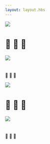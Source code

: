 ```yaml
---
layout: layout.hbs
---
```


<div class="flex" style="min-height:100vh">
    <div class="flex-auto p2">
        <img src="/images/IMG1.jpg" class="mb2 rounded" />
        <h1 class="h2 mt0">🦋 🌺 🌼</h1>
        <p class="mb0"></p>
    </div>
    <div class="flex-auto p2">
        <img src="/images/IMG2.jpg" class="mb2 rounded" />
        <h1 class="h2 mt0"></h1>
        <p class="mb0">🦋 🌺 🌼</p>
    </div>
    <div class="flex-auto p2">
        <img src="/images/IMG3.jpg" class="mb2 rounded" />
        <h1 class="h2 mt0">🦋 🌺 🌼</h1>
        <p class="mb0"></p>
    </div>
    <div class="flex-auto p2">
        <img src="/images/IMG4.jpg" class="mb2 rounded" />
        <h1 class="h2 mt0"></h1>
        <p class="mb0">🦋 🌺 🌼️</p>
    </div>
</div>
